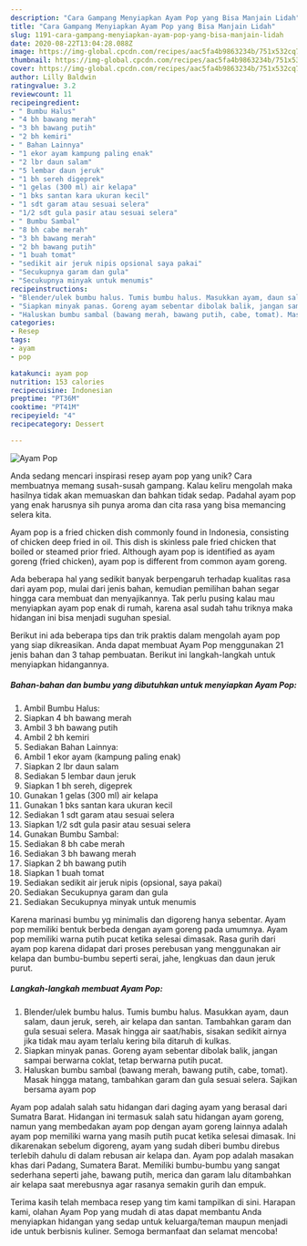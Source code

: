 ```yaml
---
description: "Cara Gampang Menyiapkan Ayam Pop yang Bisa Manjain Lidah"
title: "Cara Gampang Menyiapkan Ayam Pop yang Bisa Manjain Lidah"
slug: 1191-cara-gampang-menyiapkan-ayam-pop-yang-bisa-manjain-lidah
date: 2020-08-22T13:04:28.088Z
image: https://img-global.cpcdn.com/recipes/aac5fa4b9863234b/751x532cq70/ayam-pop-foto-resep-utama.jpg
thumbnail: https://img-global.cpcdn.com/recipes/aac5fa4b9863234b/751x532cq70/ayam-pop-foto-resep-utama.jpg
cover: https://img-global.cpcdn.com/recipes/aac5fa4b9863234b/751x532cq70/ayam-pop-foto-resep-utama.jpg
author: Lilly Baldwin
ratingvalue: 3.2
reviewcount: 11
recipeingredient:
- " Bumbu Halus"
- "4 bh bawang merah"
- "3 bh bawang putih"
- "2 bh kemiri"
- " Bahan Lainnya"
- "1 ekor ayam kampung paling enak"
- "2 lbr daun salam"
- "5 lembar daun jeruk"
- "1 bh sereh digeprek"
- "1 gelas (300 ml) air kelapa"
- "1 bks santan kara ukuran kecil"
- "1 sdt garam atau sesuai selera"
- "1/2 sdt gula pasir atau sesuai selera"
- " Bumbu Sambal"
- "8 bh cabe merah"
- "3 bh bawang merah"
- "2 bh bawang putih"
- "1 buah tomat"
- "sedikit air jeruk nipis opsional saya pakai"
- "Secukupnya garam dan gula"
- "Secukupnya minyak untuk menumis"
recipeinstructions:
- "Blender/ulek bumbu halus. Tumis bumbu halus. Masukkan ayam, daun salam, daun jeruk, sereh, air kelapa dan santan. Tambahkan garam dan gula sesuai selera. Masak hingga air saat/habis, sisakan sedikit airnya jika tidak mau ayam terlalu kering bila ditaruh di kulkas."
- "Siapkan minyak panas. Goreng ayam sebentar dibolak balik, jangan sampai berwarna coklat, tetap berwarna putih pucat."
- "Haluskan bumbu sambal (bawang merah, bawang putih, cabe, tomat). Masak hingga matang, tambahkan garam dan gula sesuai selera. Sajikan bersama ayam pop"
categories:
- Resep
tags:
- ayam
- pop

katakunci: ayam pop 
nutrition: 153 calories
recipecuisine: Indonesian
preptime: "PT36M"
cooktime: "PT41M"
recipeyield: "4"
recipecategory: Dessert

---
```



![Ayam Pop](https://img-global.cpcdn.com/recipes/aac5fa4b9863234b/751x532cq70/ayam-pop-foto-resep-utama.jpg)

Anda sedang mencari inspirasi resep ayam pop yang unik? Cara membuatnya memang susah-susah gampang. Kalau keliru mengolah maka hasilnya tidak akan memuaskan dan bahkan tidak sedap. Padahal ayam pop yang enak harusnya sih punya aroma dan cita rasa yang bisa memancing selera kita.

Ayam pop is a fried chicken dish commonly found in Indonesia, consisting of chicken deep fried in oil. This dish is skinless pale fried chicken that boiled or steamed prior fried. Although ayam pop is identified as ayam goreng (fried chicken), ayam pop is different from common ayam goreng.

Ada beberapa hal yang sedikit banyak berpengaruh terhadap kualitas rasa dari ayam pop, mulai dari jenis bahan, kemudian pemilihan bahan segar hingga cara membuat dan menyajikannya. Tak perlu pusing kalau mau menyiapkan ayam pop enak di rumah, karena asal sudah tahu triknya maka hidangan ini bisa menjadi suguhan spesial.


Berikut ini ada beberapa tips dan trik praktis dalam mengolah ayam pop yang siap dikreasikan. Anda dapat membuat Ayam Pop menggunakan 21 jenis bahan dan 3 tahap pembuatan. Berikut ini langkah-langkah untuk menyiapkan hidangannya.

<!--inarticleads1-->

##### Bahan-bahan dan bumbu yang dibutuhkan untuk menyiapkan Ayam Pop:

1. Ambil  Bumbu Halus:
1. Siapkan 4 bh bawang merah
1. Ambil 3 bh bawang putih
1. Ambil 2 bh kemiri
1. Sediakan  Bahan Lainnya:
1. Ambil 1 ekor ayam (kampung paling enak)
1. Siapkan 2 lbr daun salam
1. Sediakan 5 lembar daun jeruk
1. Siapkan 1 bh sereh, digeprek
1. Gunakan 1 gelas (300 ml) air kelapa
1. Gunakan 1 bks santan kara ukuran kecil
1. Sediakan 1 sdt garam atau sesuai selera
1. Siapkan 1/2 sdt gula pasir atau sesuai selera
1. Gunakan  Bumbu Sambal:
1. Sediakan 8 bh cabe merah
1. Sediakan 3 bh bawang merah
1. Siapkan 2 bh bawang putih
1. Siapkan 1 buah tomat
1. Sediakan sedikit air jeruk nipis (opsional, saya pakai)
1. Sediakan Secukupnya garam dan gula
1. Sediakan Secukupnya minyak untuk menumis


Karena marinasi bumbu yg minimalis dan digoreng hanya sebentar. Ayam pop memiliki bentuk berbeda dengan ayam goreng pada umumnya. Ayam pop memiliki warna putih pucat ketika selesai dimasak. Rasa gurih dari ayam pop karena didapat dari proses perebusan yang menggunakan air kelapa dan bumbu-bumbu seperti serai, jahe, lengkuas dan daun jeruk purut. 

<!--inarticleads2-->

##### Langkah-langkah membuat Ayam Pop:

1. Blender/ulek bumbu halus. Tumis bumbu halus. Masukkan ayam, daun salam, daun jeruk, sereh, air kelapa dan santan. Tambahkan garam dan gula sesuai selera. Masak hingga air saat/habis, sisakan sedikit airnya jika tidak mau ayam terlalu kering bila ditaruh di kulkas.
1. Siapkan minyak panas. Goreng ayam sebentar dibolak balik, jangan sampai berwarna coklat, tetap berwarna putih pucat.
1. Haluskan bumbu sambal (bawang merah, bawang putih, cabe, tomat). Masak hingga matang, tambahkan garam dan gula sesuai selera. Sajikan bersama ayam pop


Ayam pop adalah salah satu hidangan dari daging ayam yang berasal dari Sumatra Barat. Hidangan ini termasuk salah satu hidangan ayam goreng, namun yang membedakan ayam pop dengan ayam goreng lainnya adalah ayam pop memiliki warna yang masih putih pucat ketika selesai dimasak. Ini dikarenakan sebelum digoreng, ayam yang sudah diberi bumbu direbus terlebih dahulu di dalam rebusan air kelapa dan. Ayam pop adalah masakan khas dari Padang, Sumatera Barat. Memiliki bumbu-bumbu yang sangat sederhana seperti jahe, bawang putih, merica dan garam lalu ditambahkan air kelapa saat merebusnya agar rasanya semakin gurih dan empuk. 

Terima kasih telah membaca resep yang tim kami tampilkan di sini. Harapan kami, olahan Ayam Pop yang mudah di atas dapat membantu Anda menyiapkan hidangan yang sedap untuk keluarga/teman maupun menjadi ide untuk berbisnis kuliner. Semoga bermanfaat dan selamat mencoba!
